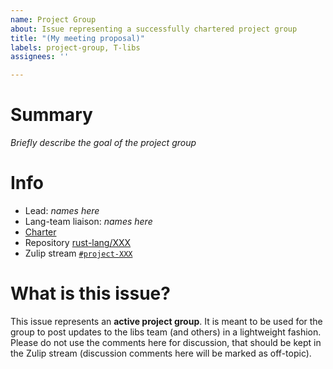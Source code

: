 ```yaml
---
name: Project Group
about: Issue representing a successfully chartered project group
title: "(My meeting proposal)"
labels: project-group, T-libs
assignees: ''

---
```


# Summary

*Briefly describe the goal of the project group*

# Info

* Lead: *names here*
* Lang-team liaison: *names here*
* [Charter](XXX)
* Repository [rust-lang/XXX](https://github.com/rust-lang/XXX)
* Zulip stream [`#project-XXX`](XXX)

# What is this issue?

This issue represents an **active project group**. It is meant to be used for
the group to post updates to the libs team (and others) in a lightweight
fashion. Please do not use the comments here for discussion, that should be kept
in the Zulip stream (discussion comments here will be marked as off-topic).
